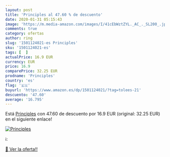 ```yaml
---
layout: post
title: 'Principles al 47.60 % de descuento'
date: 2020-01-31 05:15:43
image: 'https://m.media-amazon.com/images/I/41cEbWztZYL._AC_._SL200_.jpg'
comments: true
category: ofertas
author: ring
slug: '1501124021-es Principles'
sku: '1501124021-es'
tags: [  ]
actualPrice: 16.9 EUR
currency: EUR
price: 16.9
comparePrice: 32.25 EUR
prodname: 'Principles'
country: 'es'
flag: '🇪🇸'
buyurl: 'https://www.amazon.es/dp/1501124021/?tag=tolees-21'
descuento: '47.60'
average: '16.795'
---
```


Está [Principles](https://www.amazon.es/dp/1501124021/?tag=tolees-21) con 47.60 de descuento por 16.9 EUR (original: 32.25 EUR) en el siguiente enlace!

[![Principles](https://m.media-amazon.com/images/I/41cEbWztZYL._AC_._SL200_.jpg)](https://www.amazon.es/dp/1501124021/?tag=tolees-21)

ℹ️:


[🛒 Ver la oferta!!](https://www.amazon.es/dp/1501124021/?tag=tolees-21)
